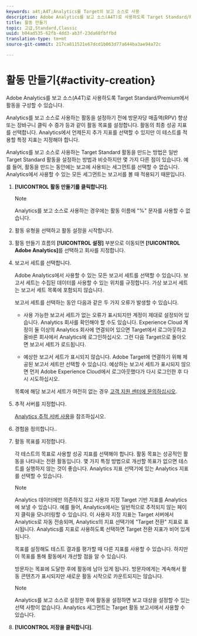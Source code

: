 ```yaml
---
keywords: a4t;A4T;Analytics를 Target의 보고 소스로 사용
description: Adobe Analytics를 보고 소스(A4T)로 사용하도록 Target Standard/Premium에서 활동을 구성할 수 있습니다.
title: 활동 만들기
topic: 고급,Standard,Classic
uuid: b04ad535-62fb-4dd3-ab3f-23da60fbffbd
translation-type: tm+mt
source-git-commit: 217ca811521e67dcd1b063d77a644ba3ae94a72c

---
```



# 활동 만들기{#activity-creation}

Adobe Analytics를 보고 소스(A4T)로 사용하도록 Target Standard/Premium에서 활동을 구성할 수 있습니다.

Analytics를 보고 소스로 사용하는 활동을 설정하기 전에 방문자당 매출액(RPV) 향상 또는 장바구니 클릭 수 증가 등과 같이 활동 목표를 설정합니다. 활동의 최종 성공 지표를 선택합니다. Analytics에서 언제든지 추가 지표를 선택할 수 있지만 이 테스트를 적용할 특정 지표는 지정해야 합니다.

Analytics를 보고 소스로 사용하는 Target Standard 활동을 만드는 방법은 일반 Target Standard 활동을 설정하는 방법과 비슷하지만 몇 가지 다른 점이 있습니다. 예를 들어, 활동을 만드는 동안에는 보고에 사용되는 세그먼트를 선택할 수 없습니다. Analytics에서 사용할 수 있는 모든 세그먼트는 보고서를 볼 때 적용되기 때문입니다.

1. **[!UICONTROL 활동 만들기를 클릭합니다]**.

   >[!NOTE]
   >
   >Analytics를 보고 소스로 사용하는 경우에는 활동 이름에 "%" 문자를 사용할 수 없습니다.

1. 활동 유형을 선택하고 활동 설정을 시작합니다.
1. 활동 만들기 흐름의 **[!UICONTROL 설정]** 부분으로 이동되면 **[!UICONTROL Adobe Analytics]**&#x200B;를 선택하고 회사를 지정합니다.
1. 보고서 세트를 선택합니다.

   Adobe Analytics에서 사용할 수 있는 모든 보고서 세트를 선택할 수 있습니다. 보고서 세트는 수집된 데이터를 사용할 수 있는 위치를 규정합니다. 가상 보고서 세트는 보고서 세트 목록에 포함되지 않습니다.

   보고서 세트를 선택하는 동안 다음과 같은 두 가지 오류가 발생할 수 있습니다.

   * 사용 가능한 보고서 세트가 없는 오류가 표시되지만 계정이 제대로 설정되어 있습니다.
   Analytics 회사를 확인해야 할 수도 있습니다. Experience Cloud 계정이 둘 이상의 Analytics 회사에 연결되어 있으면 Target에서 로그아웃하고 올바른 회사에서 Analytics에 로그인하십시오. 그런 다음 Target으로 돌아오면 보고서 세트가 로드됩니다.

   * 예상한 보고서 세트가 표시되지 않습니다.
   Adobe Target에 연결하기 위해 제공된 보고서 세트만 선택할 수 있습니다. 예상하는 보고서 세트가 표시되지 않으면 먼저 Adobe Experience Cloud에서 로그아웃했다가 다시 로그인한 후 다시 시도하십시오.

   목록에 해당 보고서 세트가 여전히 없는 경우 [고객 지원 센터에 문의하십시오](../../cmp-resources-and-contact-information.md#reference_ACA3391A00EF467B87930A450050077C).
1. 추적 서버를 지정합니다.

   [Analytics 추적 서버 사용](../../c-integrating-target-with-mac/a4t/analytics-tracking-server.md#task_72077BA7E93C4A65A715A18F32228823)을 참조하십시오.

1. 경험을 정의합니다..
1. 활동 목표를 지정합니다.

   각 테스트의 목표로 사용할 성공 지표를 선택해야 합니다. 활동 목표는 성공적인 활동을 나타내는 전환 활동입니다. 몇 가지 특정 방법으로 개선할 목표가 없으면 테스트를 실행하지 않는 것이 좋습니다. Analytics 지표 선택기에 있는 Analytics 지표를 선택할 수 있습니다.

   >[!NOTE]
   >
   >Analytics 데이터에만 의존하지 않고 사용자 지정 Target 기반 지표를 Analytics에 보낼 수 있습니다. 예를 들어, Analytics에서는 일반적으로 추적되지 않는 페이지 클릭을 모니터링할 수 있습니다. 이 사용자 지정 지표는 Target 서버에서 Analytics로 자동 전송되며, Analytics의 지표 선택기에 "Target 전환" 지표로 표시됩니다. Analytics를 지표로 사용하도록 선택하면 Target 전환 지표가 비어 있게 됩니다.

   목표를 설정해도 테스트 결과를 평가할 때 다른 지표를 사용할 수 있습니다. 하지만 이 목표를 통해 활동에서 개선할 점을 알 수 있습니다.

   방문자는 목표에 도달한 후에 활동에 남아 있게 됩니다. 방문자에게는 계속해서 활동 콘텐츠가 표시되지만 새로운 활동 시작으로 카운트되지는 않습니다.

   >[!NOTE]
   >
   >Analytics를 보고 소스로 설정한 후에 활동을 설정하면 보고 대상을 설정할 수 있는 선택 사항이 없습니다. Analytics 세그먼트는 Target 활동 보고서에서 사용할 수 있습니다.

1. **[!UICONTROL 저장을 클릭합니다]**.


